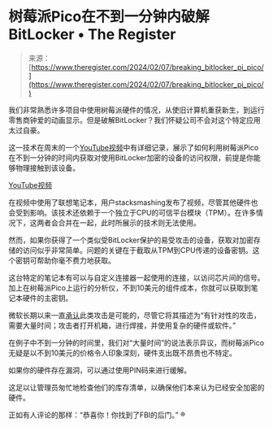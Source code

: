 <!--yml

类别：未分类

日期：2024-05-27 14:40:32

-->

# 树莓派Pico在不到一分钟内破解BitLocker • The Register

> 来源：[https://www.theregister.com/2024/02/07/breaking_bitlocker_pi_pico/](https://www.theregister.com/2024/02/07/breaking_bitlocker_pi_pico/)

我们非常熟悉许多项目中使用树莓派硬件的情况，从使旧计算机重获新生，到运行零售商钟爱的动画显示。但是破解BitLocker？我们怀疑公司不会对这个特定应用太过自豪。

这一技术在周末的一个[YouTube视频](https://youtu.be/wTl4vEednkQ)中有详细记录，展示了如何利用树莓派Pico在不到一分钟的时间内获取对使用BitLocker加密的设备的访问权限，前提是你能够物理接触到该设备。

[YouTube视频](https://youtu.be/wTl4vEednkQ)

在视频中使用了联想笔记本，用户stacksmashing发布了视频，尽管其他硬件也会受到影响。该技术还依赖于一个独立于CPU的可信平台模块（TPM）。在许多情况下，这两者会合并在一起，此时所展示的技术则无法使用。

然而，如果你获得了一个类似受BitLocker保护的易受攻击的设备，获取对加密存储的访问似乎非常简单。问题的关键在于截取从TPM到CPU传递的设备密钥。这个密钥可帮助你毫不费力地获取。

这台特定的笔记本有可以与自定义连接器一起使用的连接，以访问芯片间的信号。加上在树莓派Pico上运行的分析仪，不到10美元的组件成本，你就可以获取到笔记本硬件的主密钥。

微软长期以来一直[承认](https://learn.microsoft.com/en-gb/windows/security/operating-system-security/data-protection/bitlocker/countermeasures)此类攻击是可能的，尽管它将其描述为“有针对性的攻击，需要大量时间；攻击者打开机箱，进行焊接，并使用复杂的硬件或软件。”

在例子中不到一分钟的时间里，我们对“大量时间”的说法表示异议，而树莓派Pico无疑是以不到10美元的价格令人印象深刻，硬件支出既不昂贵也不特定。

如果你的硬件存在漏洞，可以通过使用PIN码来进行缓解。

这足以让管理员匆忙地检查他们的库存清单，以确保他们本来认为已经安全加密的硬件。

正如有人评论的那样：“恭喜你！你找到了FBI的后门。” ®

